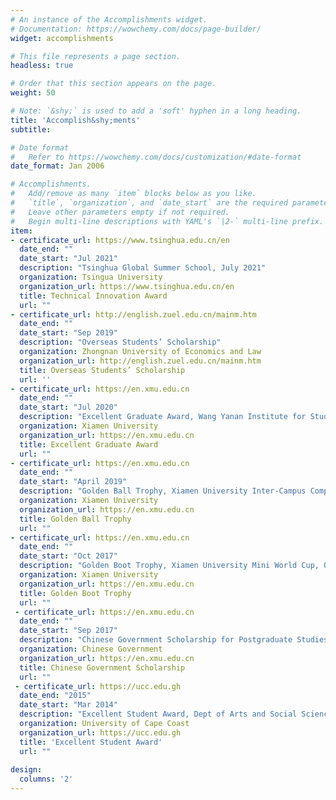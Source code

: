 ```yaml
---
# An instance of the Accomplishments widget.
# Documentation: https://wowchemy.com/docs/page-builder/
widget: accomplishments

# This file represents a page section.
headless: true

# Order that this section appears on the page.
weight: 50

# Note: `&shy;` is used to add a 'soft' hyphen in a long heading.
title: 'Accomplish&shy;ments'
subtitle:

# Date format
#   Refer to https://wowchemy.com/docs/customization/#date-format
date_format: Jan 2006

# Accomplishments.
#   Add/remove as many `item` blocks below as you like.
#   `title`, `organization`, and `date_start` are the required parameters.
#   Leave other parameters empty if not required.
#   Begin multi-line descriptions with YAML's `|2-` multi-line prefix.
item:
- certificate_url: https://www.tsinghua.edu.cn/en
  date_end: ""
  date_start: "Jul 2021"
  description: "Tsinghua Global Summer School, July 2021"
  organization: Tsingua University
  organization_url: https://www.tsinghua.edu.cn/en
  title: Technical Innovation Award
  url: ""
- certificate_url: http://english.zuel.edu.cn/mainm.htm
  date_end: ""
  date_start: "Sep 2019"
  description: "Overseas Students’ Scholarship"
  organization: Zhongnan University of Economics and Law
  organization_url: http://english.zuel.edu.cn/mainm.htm
  title: Overseas Students’ Scholarship
  url: ''
- certificate_url: https://en.xmu.edu.cn
  date_end: ""
  date_start: "Jul 2020"
  description: "Excellent Graduate Award, Wang Yanan Institute for Studies in Economics (WISE), Xiamen University"
  organization: Xiamen University
  organization_url: https://en.xmu.edu.cn
  title: Excellent Graduate Award
  url: ""
- certificate_url: https://en.xmu.edu.cn
  date_end: ""
  date_start: "April 2019"
  description: "Golden Ball Trophy, Xiamen University Inter-Campus Competition, April 2019"
  organization: Xiamen University
  organization_url: https://en.xmu.edu.cn
  title: Golden Ball Trophy
  url: ""
- certificate_url: https://en.xmu.edu.cn
  date_end: ""
  date_start: "Oct 2017"
  description: "Golden Boot Trophy, Xiamen University Mini World Cup, October 2017"
  organization: Xiamen University
  organization_url: https://en.xmu.edu.cn
  title: Golden Boot Trophy
  url: ""
 - certificate_url: https://en.xmu.edu.cn
  date_end: ""
  date_start: "Sep 2017"
  description: "Chinese Government Scholarship for Postgraduate Studies, September 2017"
  organization: Chinese Government
  organization_url: https://en.xmu.edu.cn
  title: Chinese Government Scholarship
  url: ""
 - certificate_url: https://ucc.edu.gh
  date_end: "2015"
  date_start: "Mar 2014"
  description: "Excellent Student Award, Dept of Arts and Social Sciences Education, University of Cape Coast"
  organization: University of Cape Coast
  organization_url: https://ucc.edu.gh
  title: 'Excellent Student Award'
  url: ""
 
design:
  columns: '2' 
---
```

